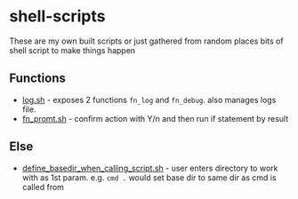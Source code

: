 # shell-scripts
These are my own built scripts or just gathered from random places bits of shell script to make things happen


## Functions
- [log.sh](./log.sh) - exposes 2 functions `fn_log` and `fn_debug`. also manages logs file.
- [fn_promt.sh](./fn_promt.sh) - confirm action with Y/n and then run if statement by result

## Else
- [define_basedir_when_calling_script.sh](./define_basedir_when_calling_script.sh) - user enters directory to work with as 1st param. e.g. `cmd .` would set base dir to same dir as cmd is called from
